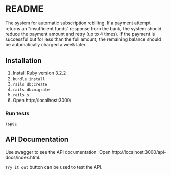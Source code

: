 # README

The system for automatic subscription rebilling. If a payment attempt returns an "insufficient funds" response
from the bank, the system should reduce the payment amount and retry (up to 4 times). If the
payment is successful but for less than the full amount, the remaining balance should be
automatically charged a week later

## Installation

1. Install Ruby version 3.2.2
2. `bundle install`
3. `rails db:create`
4. `rails db:migrate`
5. `rails s`
6. Open http://localhost:3000/

### Run tests

`rspec`

## API Documentation

Use swagger to see the API documentation. Open http://localhost:3000/api-docs/index.html.

`Try it out` button can be used to test the API.
